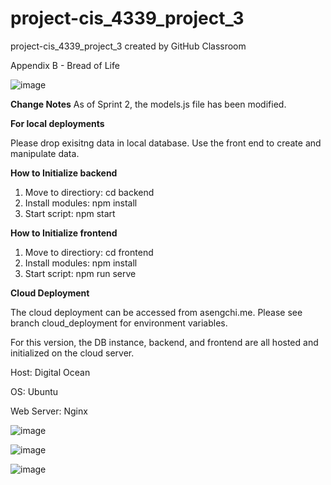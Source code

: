 # project-cis_4339_project_3
project-cis_4339_project_3 created by GitHub Classroom

Appendix B - Bread of Life

![image](HomePagheCap.png)


**Change Notes**
As of Sprint 2, the models.js file has been modified. 

**For local deployments**

Please drop exisitng data in local database.
Use the front end to create and manipulate data.

**How to Initialize backend**
1) Move to directiory: cd backend
2) Install modules: npm install
3) Start script: npm start

**How to Initialize frontend**
1) Move to directiory: cd frontend
2) Install modules: npm install
3) Start script: npm run serve

**Cloud Deployment**

The cloud deployment can be accessed from asengchi.me. Please see branch cloud_deployment for environment variables.

For this version, the DB instance, backend, and frontend are all hosted and initialized on the cloud server.

Host: Digital Ocean

OS: Ubuntu

Web Server: Nginx

![image](https://user-images.githubusercontent.com/66455031/141374012-d5e3cc71-b02d-4286-a7b4-7d8eec690f9f.png)

![image](https://user-images.githubusercontent.com/66455031/141373859-5434a8fa-5054-4656-aa06-06b0d2e201fd.png)

![image](https://user-images.githubusercontent.com/66455031/141373931-9ec87edd-6fdc-4484-93c4-8b710ebb5fc2.png)
